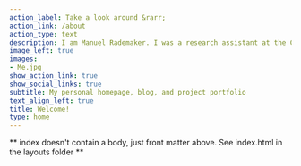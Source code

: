 ```yaml
---
action_label: Take a look around &rarr;
action_link: /about
action_type: text
description: I am Manuel Rademaker. I was a research assistant at the Chair of Econometrics at the Faculty of Business Administration and Economics at the University of Würzburg until November 2020. Being interested and skilled in statistics, data science,  and programming (mostly in R but now more and more Python), I am currently looking for a job that lets me best put these skills into production!
image_left: true
images:
- Me.jpg
show_action_link: true
show_social_links: true
subtitle: My personal homepage, blog, and project portfolio
text_align_left: true
title: Welcome!
type: home
---
```


** index doesn't contain a body, just front matter above.
See index.html in the layouts folder **
